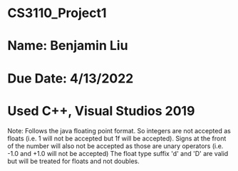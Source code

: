# CS3110_Project1
# Name: Benjamin Liu
# Due Date: 4/13/2022
# Used C++, Visual Studios 2019

Note: Follows the java floating point format. So integers are not accepted as floats (i.e. 1 will not be accepted but 1f will be accepted). 
      Signs at the front of the number will also not be accepted as those are unary operators (i.e. -1.0 and +1.0 will not be accepted)
      The float type suffix 'd' and 'D' are valid but will be treated for floats and not doubles. 
      
